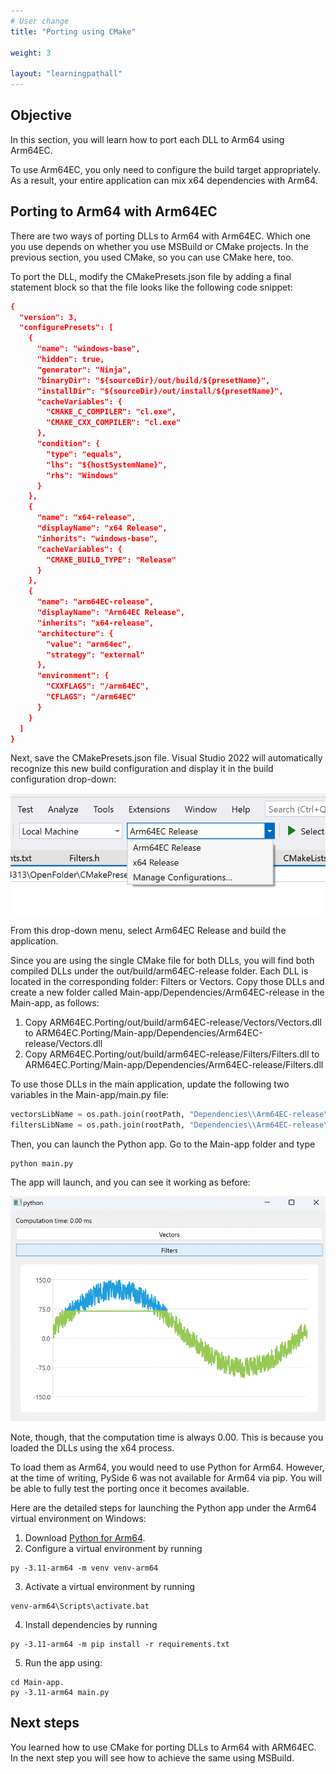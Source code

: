 ```yaml
---
# User change
title: "Porting using CMake"

weight: 3

layout: "learningpathall"
---
```


## Objective
In this section, you will learn how to port each DLL to Arm64 using Arm64EC.

To use Arm64EC, you only need to configure the build target appropriately. As a result, your entire application can mix x64 dependencies with Arm64.

## Porting to Arm64 with Arm64EC

There are two ways of porting DLLs to Arm64 with Arm64EC. Which one you use depends on whether you use MSBuild or CMake projects. In the previous section, you used CMake, so you can use CMake here, too.

To port the DLL, modify the CMakePresets.json​ file by adding a final statement block so that the file looks like the following code snippet:

```cmake
{
  "version": 3,
  "configurePresets": [
    {
      "name": "windows-base",
      "hidden": true,
      "generator": "Ninja",
      "binaryDir": "${sourceDir}/out/build/${presetName}",
      "installDir": "${sourceDir}/out/install/${presetName}",
      "cacheVariables": {
        "CMAKE_C_COMPILER": "cl.exe",
        "CMAKE_CXX_COMPILER": "cl.exe"
      },
      "condition": {
        "type": "equals",
        "lhs": "${hostSystemName}",
        "rhs": "Windows"
      }
    },
    {
      "name": "x64-release",
      "displayName": "x64 Release",
      "inherits": "windows-base",
      "cacheVariables": {
        "CMAKE_BUILD_TYPE": "Release"
      }
    },
    {
      "name": "arm64EC-release",
      "displayName": "Arm64EC Release",
      "inherits": "x64-release",
      "architecture": {
        "value": "arm64ec",
        "strategy": "external"
      },
      "environment": {
        "CXXFLAGS": "/arm64EC",
        "CFLAGS": "/arm64EC"
      }
    }
  ]
}
```

Next, save the CMakePresets.json file. Visual Studio 2022 will automatically recognize this new build configuration and display it in the build configuration drop-down:

![fig4](figures/04.png)

From this drop-down menu, select Arm64EC Release and build the application.

Since you are using the single CMake file for both DLLs, you will find both compiled DLLs under the out/build/arm64EC-release folder. Each DLL is located in the corresponding folder: Filters or Vectors. Copy those DLLs and create a new folder called Main-app/Dependencies/Arm64EC-release in the Main-app, as follows:

1. Copy ARM64EC.Porting/out/build/arm64EC-release/Vectors/Vectors.dll to ARM64EC.Porting/Main-app/Dependencies/Arm64EC-release/Vectors.dll
2. Copy ARM64EC.Porting/out/build/arm64EC-release/Filters/Filters.dll to ARM64EC.Porting/Main-app/Dependencies/Arm64EC-release/Filters.dll

To use those DLLs in the main application, update the following two variables in the Main-app/main.py file:

```python
vectorsLibName = os.path.join(rootPath, "Dependencies\\Arm64EC-release\\Vectors.dll")
filtersLibName = os.path.join(rootPath, "Dependencies\\Arm64EC-release\\Filters.dll")
```

Then, you can launch the Python app. Go to the Main-app folder and type 
```console
python main.py
``` 

The app will launch, and you can see it working as before:

![fig5](figures/05.png)

Note, though, that the computation time is always 0.00. This is because you loaded the DLLs using the x64 process.

To load them as Arm64, you would need to use Python for Arm64. However, at the time of writing, PySide 6 was not available for Arm64 via pip. You will be able to fully test the porting once it becomes available.

Here are the detailed steps for launching the Python app under the Arm64 virtual environment on Windows:

1. Download [Python for Arm64](https://www.python.org/ftp/python/3.11.4/python-3.11.4-arm64.exe).
2. Configure a virtual environment by running 
```console 
py -3.11-arm64 -m venv venv-arm64
```
3. Activate a virtual environment by running 
```console
venv-arm64\Scripts\activate.bat
```
4. Install dependencies by running 
```console 
py -3.11-arm64 -m pip install -r requirements.txt
```
5. Run the app using:
```console
cd Main-app.
py -3.11-arm64 main.py
```

## Next steps
You learned how to use CMake for porting DLLs to Arm64 with ARM64EC. In the next step you will see how to achieve the same using MSBuild.
